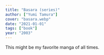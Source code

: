 ```yaml
---
title: "Basara (series)"
author: ["Yumi Tamura"]
cover: "basara.webp"
date: "2021-01-01"
tags: ["book"]
year: "2003"
---
```


This might be my favorite manga of all times.

